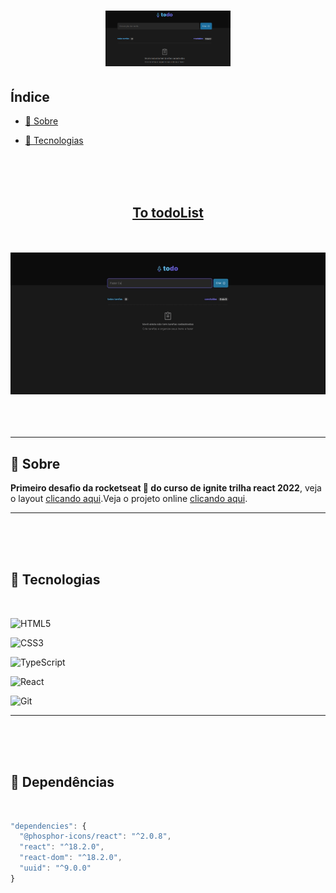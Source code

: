 <h1 align="center" height="150px" back-ground="black">
 <img src="./.github/tolist.png"  width="200px">
 </h1>

## Índice

- [📜 Sobre ](#📜-sobre)

- [🚀 Tecnologias](#🚀-tecnologias)

<br><br><br>

<h2 align="center"> <a href="https://todolist3d.vercel.app/">To todoList</a> </h2><br><br>
 <div align="center">
<img src="./.github/todo-list-web.gif">
 </div>
<br><br><br>

---

## 📜 Sobre

**Primeiro desafio da rocketseat 🚀 do curso de ignite trilha react 2022**, veja
o layout
[clicando aqui](<https://www.figma.com/file/cSGrb0UlBERzP9IpewlBNA/ToDo-List-(Copy)?node-id=0-1&t=tLzX4zE7h16aWyn9-0>).Veja
o projeto online [clicando aqui](https://todolist3d.vercel.app/).

---

<br><br><br>

## 🚀 Tecnologias

<br>

![HTML5](https://img.shields.io/badge/HTML5-E34F26?style=for-the-badge&logo=html5&logoColor=white)

![CSS3](https://img.shields.io/badge/CSS3-1572B6?style=for-the-badge&logo=css3&logoColor=white)

![TypeScript](https://img.shields.io/badge/TypeScript-007ACC?style=for-the-badge&logo=typescript&logoColor=white)

![React](https://img.shields.io/badge/React-20232A?style=for-the-badge&logo=react&logoColor=61DAFB)

![Git](https://img.shields.io/badge/-Git-05122A?style=for-the-badge&logo=Git&logoColor=orange)

---

<br><br><br>

## 🚀 Dependências

<br>

  ```Typescript
 "dependencies": {
    "@phosphor-icons/react": "^2.0.8",
    "react": "^18.2.0",
    "react-dom": "^18.2.0",
    "uuid": "^9.0.0"
  }
```